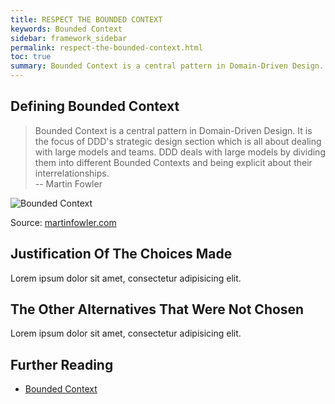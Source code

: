 ```yaml
---
title: RESPECT THE BOUNDED CONTEXT
keywords: Bounded Context
sidebar: framework_sidebar
permalink: respect-the-bounded-context.html
toc: true
summary: Bounded Context is a central pattern in Domain-Driven Design. It is the focus of DDD's strategic design section which is all about dealing with large models and teams. DDD deals with large models by dividing them into different Bounded Contexts and being explicit about their interrelationships.
---
```


## Defining Bounded Context
> Bounded Context is a central pattern in Domain-Driven Design. It is the focus of DDD's strategic design section which is all about dealing with large models and teams. DDD deals with large models by dividing them into different Bounded Contexts and being explicit about their interrelationships.
<br>-- Martin Fowler

![Bounded Context](http://martinfowler.com/bliki/images/boundedContext/sketch.png)

Source: [martinfowler.com](http://martinfowler.com/bliki/BoundedContext.html)

## Justification Of The Choices Made
Lorem ipsum dolor sit amet, consectetur adipisicing elit.

## The Other Alternatives That Were Not Chosen
Lorem ipsum dolor sit amet, consectetur adipisicing elit.

## Further Reading
* [Bounded Context](http://martinfowler.com/bliki/BoundedContext.html)
